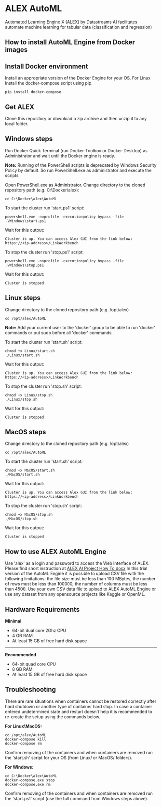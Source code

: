 # ALEX AutoML
Automated Learning Engine X (ALEX) by Datastreams AI facilitates automate machine learning for tabular data (classification and regression)


## How to install AutoML Engine from Docker images
## Install Docker environment

Install an appropriate version of the Docker Engine for your OS. For Linux Install the docker-compose script using pip.
	
	pip install docker-compose

## Get ALEX

Clone this repository or download a zip archive and then unzip it to any local folder.

## Windows steps

Run Docker Quick Terminal (run Docker-Toolbox or Docker-Desktop) as Administrator and wait until the Docker engine is ready.

**Note:**
Running of the PowerShell scripts is deprecated by Windows Security Policy by default. So run PowerShell.exe as administrator and execute the scripts

Open PowerShell.exe as Administrator. Change directory to the cloned repository path (e.g. C:\Docker\alex):

	cd C:\Docker\alex\AutoML

To start the cluster run 'start.ps1' script: 

	powershell.exe -noprofile -executionpolicy bypass -file .\Windows\start.ps1

Wait for this output:

	Cluster is up. You can access Alex GUI from the link below:
	https://<ip-address>/LinkWorkbench


To stop the cluster run 'stop.ps1' script:

    powershell.exe -noprofile -executionpolicy bypass -file .\Windows\stop.ps1
	
Wait for this output:

	Cluster is stopped

## Linux steps

Change directory to the cloned repository path (e.g. /opt/alex)

	cd /opt/alex/AutoML

**Note:**
Add your current user to the 'docker' group to be able to run 'docker' commands or put sudo before all 'docker' commands.

To start the cluster run 'start.sh' script:
	
	chmod +x Linux/start.sh
	./Linux/start.sh

Wait for this output:
	
	Cluster is up. You can access Alex GUI from the link below:
	https://<ip-address>/LinkWorkbench


To stop the cluster run 'stop.sh' script:

	chmod +x Linux/stop.sh
	./Linux/stop.sh

Wait for this output:
	
	Cluster is stopped


## MacOS steps

Change directory to the cloned repository path (e.g. /opt/alex)

    cd /opt/alex/AutoML
	
To start the cluster run 'start.sh' script:

    chmod +x MacOS/start.sh
	./MacOS/start.sh
	
Wait for this output:
	
	Cluster is up. You can access Alex GUI from the link below:
	https://<ip-address>/LinkWorkbench


To stop the cluster run 'stop.sh' script:

    chmod +x MacOS/stop.sh
	./MacOS/stop.sh

Wait for this output:
	
	Cluster is stopped


## How to use ALEX AutoML Engine

Use 'alex' as a login and password to access the Web interface of ALEX. Please find short instruction at [ALEX AI Project How To.docx](https://github.com/dstreamsai/AutoML/blob/master/ALEX%20AI%20Project%20How%20To.docx)
In this trial version of the AutoML Engine it is possible to upload CSV file with the following limitations: the file size must be less than 100 MBytes, the number of rows must be less than 100000, the number of columns must be less than 4500.
Use your own CSV data file to upload to ALEX AutoML Engine or use any dataset from any opensource projects like Kaggle or OpenML.

## Hardware Requirements

**Minimal**
- 64-bit dual core 2Ghz CPU
- 4 GB RAM
- At least 15 GB of free hard disk space

***

**Recommended**
- 64-bit quad core CPU
- 8 GB RAM
- At least 15 GB of free hard disk space

## Troubleshooting

There are rare situations when containers cannot be restored correctly after hard shutdown or another type of container hard stop. 
In case a container entered undetermined state and restart doesn't help it is recommended to re-create the setup using the commands below.

**For Linux\MacOS:**

	cd /opt/alex/AutoML
	docker-compose kill
	docker-compose rm

Confirm removing of the containers and when containers are removed run the 'start.sh' script for your OS (from Linux/ or MacOS/ folders).

**For Windows:**

	cd C:\Docker\alex\AutoML
	docker-compose.exe stop
	docker-compose.exe rm

Confirm removing of the containers and when containers are removed run the 'start.ps1' script (use the full command from Windows steps above). 	
